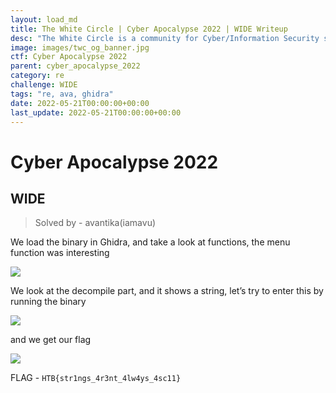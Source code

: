 ```yaml
---
layout: load_md
title: The White Circle | Cyber Apocalypse 2022 | WIDE Writeup
desc: "The White Circle is a community for Cyber/Information Security students, enthusiasts and professionals. You can discuss anything related to Security, share your knowledge with others, get help when you need it and proceed further in your journey with amazing people from all over the world."
image: images/twc_og_banner.jpg
ctf: Cyber Apocalypse 2022
parent: cyber_apocalypse_2022
category: re
challenge: WIDE
tags: "re, ava, ghidra"
date: 2022-05-21T00:00:00+00:00
last_update: 2022-05-21T00:00:00+00:00
---
```


<h1 class="heading card-title white-text">Cyber Apocalypse 2022</h1>

## WIDE
> Solved by - avantika(iamavu)

We load the binary in Ghidra, and take a look at functions, the menu function was interesting

![](https://i.imgur.com/oKi96Nx.png)

We look at the decompile part, and it shows a string, let’s try to enter this by running the binary

![](https://i.imgur.com/qrTmE1Q.png)

and we get our flag

![](https://i.imgur.com/3alOnG1.png)

FLAG - `HTB{str1ngs_4r3nt_4lw4ys_4sc11}`
